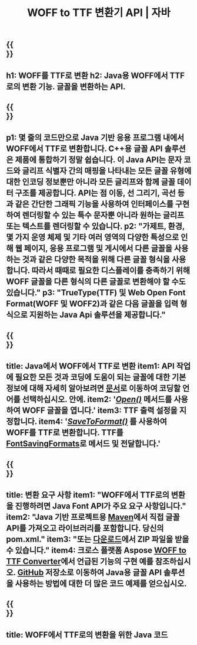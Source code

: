 ﻿---
translation: true
template: /_templates/conversion-child-java.md
title: WOFF to TTF 변환기 API | 자바
description: Windows 및 Linux에서 Java API를 사용하여 WOFF를 TTF로 변환합니다. 이 기본 WOFF에서 TTF로의 글꼴 변환 기능을 자체 솔루션에 통합하십시오.
keywords: woff에서 ttf 자바 API로, woff2ttf 자바 솔루션으로, woff에서 ttf 자바로
url: /java/conversion/woff-to-ttf/
family: font
platformtag: java
feature: conversion
otherformats: WOFF2
---

{{<section banner>}}
---
h1: WOFF를 TTF로 변환
h2: Java용 WOFF에서 TTF로의 변환 기능. 글꼴을 변환하는 API.
---

{{<section overview>}}
---
p1: 몇 줄의 코드만으로 Java 기반 응용 프로그램 내에서 WOFF에서 TTF로 변환합니다. С++용 글꼴 API 솔루션은 제품에 통합하기 정말 쉽습니다. 이 Java API는 문자 코드와 글리프 식별자 간의 매핑을 나타내는 모든 글꼴 유형에 대한 인코딩 정보뿐만 아니라 모든 글리프와 함께 글꼴 데이터 구조를 제공합니다. API는 점 이동, 선 그리기, 곡선 등과 같은 간단한 그래픽 기능을 사용하여 인터페이스를 구현하여 렌더링할 수 있는 특수 문자뿐 아니라 원하는 글리프 또는 텍스트를 렌더링할 수 있습니다.
p2: "가제트, 환경, 몇 가지 운영 체제 및 기타 여러 영역의 다양한 특성으로 인해 웹 페이지, 응용 프로그램 및 게시에서 다른 글꼴을 사용하는 것과 같은 다양한 목적을 위해 다른 글꼴 형식을 사용합니다. 따라서 때때로 필요한 디스플레이를 충족하기 위해 WOFF 글꼴을 다른 형식의 다른 글꼴로 변환해야 할 수도 있습니다."
p3: "TrueType(TTF) 및 Web Open Font Format(WOFF 및 WOFF2)과 같은 다음 글꼴을 입력 형식으로 지원하는 Java Api 솔루션을 제공합니다."
---

{{<section feature1>}}
---
title: Java에서 WOFF에서 TTF로 변환
item1: API 작업에 필요한 모든 것과 코딩에 도움이 되는 글꼴에 대한 기본 정보에 대해 자세히 알아보려면 [문서](https://docs.aspose.com/font/)로 이동하여 코딩할 언어를 선택하십시오. 안에.
item2: '[*Open()*](https://reference.aspose.com/font/java/com.aspose.font/Font#open-com.aspose.font.FontDefinition-) 메서드를 사용하여 WOFF 글꼴을 엽니다.'
item3: TTF 출력 설정을 지정합니다.
item4: '[*SaveToFormat()*](https://reference.aspose.com/font/java/com.aspose.font/Font#saveToFormat-java.io.OutputStream-com.aspose.font.FontSavingFormats-) 를 사용하여 WOFF를 TTF로 변환합니다.  TTF를 [FontSavingFormats](https://reference.aspose.com/font/java/com.aspose.font/FontSavingFormats)로 메서드 및 전달합니다.'
---

{{<section feature2>}}
---
title: 변환 요구 사항
item1: "WOFF에서 TTF로의 변환을 진행하려면 Java Font API가 주요 요구 사항입니다."
item2: "Java 기반 프로젝트용 [Maven](https://repository.aspose.com/webapp/#/artifacts/browse/tree/General/repo/com/aspose/aspose-font)에서 직접 글꼴 API를 가져오고 라이브러리를 포함합니다. 당신의 pom.xml."
item3: "또는 [다운로드](https://releases.aspose.com/font/java/)에서 ZIP 파일을 받을 수 있습니다."
item4: 크로스 플랫폼 Aspose [WOFF to TTF Converter](https://products.aspose.app/font/conversion/woff-to-ttf)에서 언급된 기능의 구현 예를 참조하십시오. [GitHub](https://github.com/aspose-font/Aspose.Font-Documentation/tree/master/java-examples) 저장소로 이동하여 Java용 글꼴 API 솔루션을 사용하는 방법에 대한 더 많은 코드 예제를 얻으십시오.
---

{{<section codeexample>}}
---
title: WOFF에서 TTF로의 변환을 위한 Java 코드
---